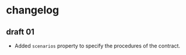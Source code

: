 # changelog

## draft 01

* Added `scenarios` property to specify the procedures of the contract.



